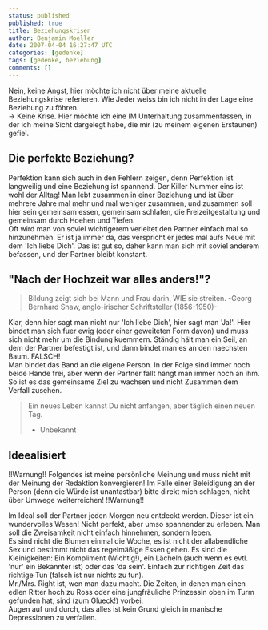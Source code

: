 ```yaml
---
status: published
published: true
title: Beziehungskrisen
author: Benjamin Moeller
date: 2007-04-04 16:27:47 UTC
categories: [gedenke]
tags: [gedenke, beziehung]
comments: []
---
```

Nein, keine Angst, hier möchte ich nicht über meine aktuelle Beziehungskrise referieren. Wie Jeder weiss bin ich nicht in der Lage eine Beziehung zu föhren.  
-> Keine Krise.
Hier möchte ich eine IM Unterhaltung zusammenfassen, in der ich meine Sicht dargelegt habe, die mir (zu meinem eigenen Erstaunen) gefiel.  

## Die perfekte Beziehung?
Perfektion kann sich auch in den Fehlern zeigen, denn Perfektion ist langweilig und eine Beziehung ist spannend. Der Killer Nummer eins ist wohl der Alltag! Man lebt zusammen in einer Beziehung und ist über mehrere Jahre mal mehr und mal weniger zusammen, und zusammen soll hier sein gemeinsam essen, gemeinsam schlafen, die Freizeitgestaltung und gemeinsam durch Hoehen und Tiefen.  
Oft wird man von soviel wichtigerem verleitet den Partner einfach mal so hinzunehmen. Er ist ja immer da, das verspricht er jedes mal aufs Neue mit dem 'Ich liebe Dich'. Das ist gut so, daher kann man sich mit soviel anderem befassen, und der Partner bleibt konstant.  

## "Nach der Hochzeit war alles anders!"?
> Bildung zeigt sich bei Mann und Frau darin, WIE sie streiten.
>  -Georg Bernhard Shaw, anglo-irischer Schriftsteller (1856-1950)-

Klar, denn hier sagt man nicht nur 'Ich liebe Dich', hier sagt man 'Ja!'. Hier bindet man sich fuer ewig (oder einer geweiteten Form davon) und muss sich nicht mehr um die Bindung kuemmern. Ständig hält man ein Seil, an dem der Partner befestigt ist, und dann bindet man es an den naechsten Baum. FALSCH!  
Man bindet das Band an die eigene Person. In der Folge sind immer noch beide Hände frei, aber wenn der Partner fällt hängt man immer noch an ihm. So ist es das gemeinsame Ziel zu wachsen und nicht Zusammen dem Verfall zusehen.

> Ein neues Leben kannst Du nicht anfangen, aber täglich einen neuen Tag.
> - Unbekannt

## Ideealisiert
!!Warnung!! Folgendes ist meine persönliche Meinung und muss nicht mit der Meinung der Redaktion konvergieren! Im Falle einer Beleidigung an der Person (denn die Würde ist unantastbar) bitte direkt mich schlagen, nicht über Umwege weiterreichen! !!Warnung!!

Im Ideal soll der Partner jeden Morgen neu entdeckt werden. Dieser ist ein wundervolles Wesen! Nicht perfekt, aber umso spannender zu erleben. Man soll die Zweisamkeit nicht einfach hinnehmen, sondern leben.  
Es sind nicht die Blumen einmal die Woche, es ist nicht der allabendliche Sex und bestimmt nicht das regelmäßige Essen gehen. Es sind die Kleinigkeiten: Ein Kompliment (Wichtig!), ein Lächeln (auch wenn es evtl. 'nur' ein Bekannter ist) oder das 'da sein'. Einfach zur richtigen Zeit das richtige Tun (falsch ist nur nichts zu tun).  
Mr./Mrs. Right ist, wen man dazu macht. Die Zeiten, in denen man einen edlen Ritter hoch zu Ross oder eine jungfräuliche Prinzessin oben im Turm gefunden hat, sind (zum Glueck!) vorbei.  
Augen auf und durch, das alles ist kein Grund gleich in manische Depressionen zu verfallen.
